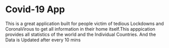 # Covid-19 App
This is a great application built for people victim of tedious Lockdowns and CoronaVirous to get all information in their home itself.This apppication provides all statistics of the world and the Individual Countries.
And the Data is Updated after every 10 mins
